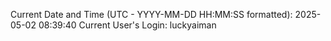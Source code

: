 Current Date and Time (UTC - YYYY-MM-DD HH:MM:SS formatted): 2025-05-02 08:39:40
Current User's Login: luckyaiman
